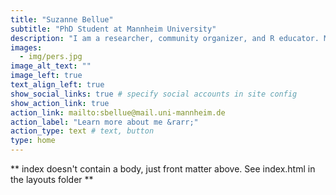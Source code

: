 ```yaml
---
title: "Suzanne Bellue"
subtitle: "PhD Student at Mannheim University"
description: "I am a researcher, community organizer, and R educator. My research leverages electronic health record data to study pregnancy-related outcomes, and  my organizing values data literacy as a way to build power and effect change."
images:
  - img/pers.jpg
image_alt_text: ""
image_left: true
text_align_left: true
show_social_links: true # specify social accounts in site config
show_action_link: true
action_link: mailto:sbellue@mail.uni-mannheim.de
action_label: "Learn more about me &rarr;"
action_type: text # text, button
type: home
---
```


** index doesn't contain a body, just front matter above.
See index.html in the layouts folder **
